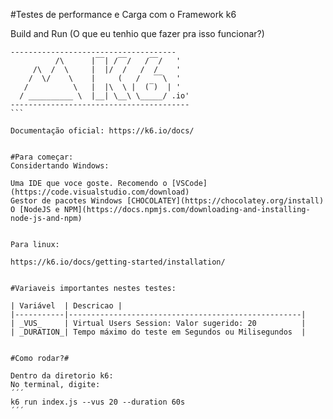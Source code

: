 #Testes de performance e Carga com o Framework k6 


Build and Run 
(O que eu tenhio que fazer pra isso funcionar?)


````
-------------------------------------
          /\      |‾‾| /‾‾/   /‾‾/   '
     /\  /  \     |  |/  /   /  /    '
    /  \/    \    |     (   /   ‾‾\  '
   /          \   |  |\  \ |  (‾)  | '
  / __________ \  |__| \__\ \_____/ .io'
----------------------------------------
``` 

Documentação oficial: https://k6.io/docs/


#Para começar:
Considertando Windows:

Uma IDE que voce goste. Recomendo o [VSCode](https://code.visualstudio.com/download)
Gestor de pacotes Windows [CHOCOLATEY](https://chocolatey.org/install)
O [NodeJS e NPM](https://docs.npmjs.com/downloading-and-installing-node-js-and-npm)


Para linux:

https://k6.io/docs/getting-started/installation/


#Variaveis importantes nestes testes:

| Variável  | Descricao |
|-----------|----------------------------------------------------|
| _VUS_     | Virtual Users Session: Valor sugerido: 20          |
| _DURATION_| Tempo máximo do teste em Segundos ou Milisegundos  |


#Como rodar?#

Dentro da diretorio k6:
No terminal, digite: 
´´´
k6 run index.js --vus 20 --duration 60s
´´´

